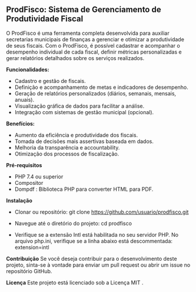## ProdFisco: Sistema de Gerenciamento de Produtividade Fiscal

O ProdFisco é uma ferramenta completa desenvolvida para auxiliar secretarias municipais de finanças a gerenciar e otimizar a produtividade de seus fiscais. Com o ProdFisco, é possível cadastrar e acompanhar o desempenho individual de cada fiscal, definir métricas personalizadas e gerar relatórios detalhados sobre os serviços realizados.

**Funcionalidades:**

* Cadastro e gestão de fiscais.
* Definição e acompanhamento de metas e indicadores de desempenho.
* Geração de relatórios personalizados (diários, semanais, mensais, anuais).
* Visualização gráfica de dados para facilitar a análise.
* Integração com sistemas de gestão municipal (opcional).

**Benefícios:**

* Aumento da eficiência e produtividade dos fiscais.
* Tomada de decisões mais assertivas baseada em dados.
* Melhoria da transparência e accountability.
* Otimização dos processos de fiscalização.

**Pré-requisitos**
* PHP 7.4 ou superior
* Compositor
* Dompdf : Biblioteca PHP para converter HTML para PDF.

**Instalação**
* Clonar ou repositório:
   git clone https://github.com/usuario/prodfisco.git

* Navegue até o diretório do projeto:
  cd prodfisco

* Verifique se a extensão Intl está habilitada no seu servidor PHP.
  No arquivo php.ini, verifique se a linha abaixo está descommentada:
  extension=intl

**Contribuição**
Se você deseja contribuir para o desenvolvimento deste projeto, sinta-se à vontade para enviar um pull request ou abrir um issue no repositório GitHub.

**Licença**
Este projeto está licenciado sob a Licença MIT .
